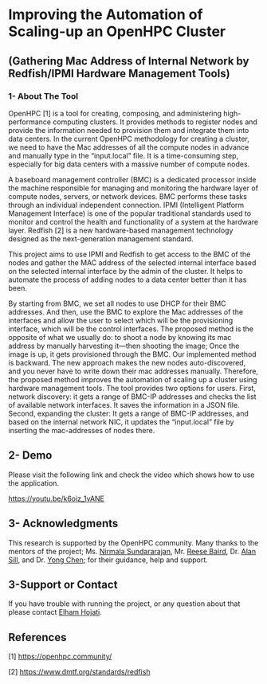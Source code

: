 # Improving the Automation of Scaling-up an OpenHPC Cluster
## (Gathering Mac Address of Internal Network by Redfish/IPMI Hardware Management Tools)

### 1- About The Tool
OpenHPC [1] is a tool for creating, composing, and administering high-performance computing clusters. It provides methods to register nodes and provide the information needed to provision them and integrate them into data centers. In the current OpenHPC methodology for creating a cluster, we need to have the Mac addresses of all the compute nodes in advance and manually type in the “input.local” file. It is a time-consuming step, especially for big data centers with a massive number of compute nodes. 

A baseboard management controller (BMC) is a dedicated processor inside the machine responsible for managing and monitoring the hardware layer of compute nodes, servers, or network devices. BMC performs these tasks through an individual independent connection.  IPMI (Intelligent Platform Management Interface)  is one of the popular traditional standards used to monitor and control the health and functionality of a system at the hardware layer.    Redfish [2] is a new hardware-based management technology designed as the next-generation management standard. 

This project aims to use IPMI and Redfish to get access to the BMC of the nodes and gather the MAC address of the selected internal interface based on the selected internal interface by the admin of the cluster. It helps to automate the process of adding nodes to a data center better than it has been.  

By starting from BMC, we set all nodes to use DHCP  for their BMC addresses. And then, use the BMC to explore the Mac addresses of the interfaces and allow the user to select which will be the provisioning interface, which will be the control interfaces. The proposed method is the opposite of what we usually do: to shoot a node by knowing its mac address by manually harvesting it—then shooting the image; Once the image is up, it gets provisioned through the BMC. Our implemented method is backward. The new approach makes the new nodes auto-discovered, and you never have to write down their mac addresses manually. Therefore, the proposed method improves the automation of scaling up a cluster using hardware management tools. The tool provides two options for users. First, network discovery: it gets a range of BMC-IP addresses and checks the list of available network interfaces. It saves the information in a JSON file. Second, expanding the cluster: It gets a range of BMC-IP addresses, and based on the internal network NIC, it updates the “input.local” file by inserting the mac-addresses of nodes there.

## 2- Demo

Please visit the following link and check the video which shows how to use the application.


https://youtu.be/k6oiz_1vANE

## 3- Acknowledgments

This research is supported by the OpenHPC community. Many thanks to the mentors of the project; Ms. [Nirmala Sundararajan](https://github.com/nirmalasrjn), Mr. [Reese Baird](https://github.com/crbaird), Dr. [Alan Sill](https://github.com/alansill), and Dr. [Yong Chen](https://www.depts.ttu.edu/cs/faculty/yong_chen/index.php);  for their guidance, help and support. 




## 3-Support or Contact

If you have trouble with running the project, or any question about that please contact [Elham Hojati](https://github.com/elham1296).


## References

[1] https://openhpc.community/

[2] https://www.dmtf.org/standards/redfish


